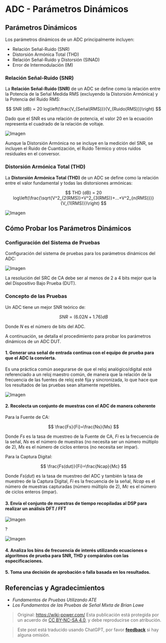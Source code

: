 # ADC - Parámetros Dinámicos

## Parámetros Dinámicos

Los parámetros dinámicos de un ADC principalmente incluyen:

- Relación Señal-Ruido (SNR)
- Distorsión Armónica Total (THD)
- Relación Señal-Ruido y Distorsión (SINAD)
- Error de Intermodulación (IM)

### Relación Señal-Ruido (SNR)

La **Relación Señal-Ruido (SNR)** de un ADC se define como la relación entre la Potencia de la Señal Medida RMS (excluyendo la Distorsión Armónica) y la Potencia del Ruido RMS:

$$
SNR (dB) = 20 log\left(\frac{V_{Señal(RMS)}}{V_{Ruido(RMS)}}\right)
$$

Dado que el SNR es una relación de potencia, el valor $20$ en la ecuación representa el cuadrado de la relación de voltaje.

![Imagen](https://img.wiki-power.com/d/wiki-media/img/20221009221450.png)

Aunque la Distorsión Armónica no se incluye en la medición del SNR, se incluyen el Ruido de Cuantización, el Ruido Térmico y otros ruidos residuales en el conversor.

### Distorsión Armónica Total (THD)

La **Distorsión Armónica Total (THD)** de un ADC se define como la relación entre el valor fundamental y todas las distorsiones armónicas:

$$
THD (dB) = 20 log\left(\frac{\sqrt{V^2_{2(RMS)}+V^2_{3(RMS)}+...+V^2_{n(RMS)}}}{V_{1(RMS)}}\right)
$$

![Imagen](https://img.wiki-power.com/d/wiki-media/img/20221009225800.png)

## Cómo Probar los Parámetros Dinámicos

### Configuración del Sistema de Pruebas

Configuración del sistema de pruebas para los parámetros dinámicos del ADC:

![Imagen](https://img.wiki-power.com/d/wiki-media/img/20221009230212.png)

La resolución del SRC de CA debe ser al menos de 2 a 4 bits mejor que la del Dispositivo Bajo Prueba (DUT).

### Concepto de las Pruebas

Un ADC tiene un mejor SNR teórico de:

$$
SNR = (6.02N + 1.76) dB
$$

Donde $N$ es el número de bits del ADC.

A continuación, se detalla el procedimiento para probar los parámetros dinámicos de un ADC DUT.

#### 1. Generar una señal de entrada continua con el equipo de prueba para que el ADC la convierta.

Es una práctica común asegurarse de que el reloj analógico/digital esté referenciado a un reloj maestro común, de manera que la relación de la frecuencia de las fuentes de reloj esté fija y sincronizada, lo que hace que los resultados de las pruebas sean altamente repetibles.

![Imagen](https://img.wiki-power.com/d/wiki-media/img/20221011122459.png)

#### 2. Recolecta un conjunto de muestras con el ADC de manera coherente

Para la Fuente de CA:

$$
\frac{Fs}{Fi}=\frac{Ns}{Ms}
$$

Donde $Fs$ es la tasa de muestreo de la Fuente de CA, $Fi$ es la frecuencia de la señal, $Ns$ es el número de muestras (no necesita ser un número múltiplo de 2), $Ms$ es el número de ciclos enteros (no necesita ser impar).

Para la Captura Digital:

$$
\frac{Fs(dut)}{Fi}=\frac{Ncap}{Mc}
$$

Donde $Fs(dut)$ es la tasa de muestreo del ADC y también la tasa de muestreo de la Captura Digital, $Fi$ es la frecuencia de la señal, $Ncap$ es el número de muestras capturadas (número múltiplo de 2), $Mc$ es el número de ciclos enteros (impar).

#### 3. Envía el conjunto de muestras de tiempo recopiladas al DSP para realizar un análisis DFT / FFT

![Imagen](https://img.wiki-power.com/d/wiki-media/img/20221011140834.png)

?

![Imagen](https://img.wiki-power.com/d/wiki-media/img/20221011140904.png)

#### 4. Analiza los bins de frecuencia de interés utilizando ecuaciones o algoritmos de prueba para SNR, THD y compáralos con las especificaciones.

#### 5. Toma una decisión de aprobación o falla basada en los resultados.

## Referencias y Agradecimientos

- _Fundamentos de Pruebas Utilizando ATE_
- _Los Fundamentos de las Pruebas de Señal Mixta de Brian Lowe_

> Original: <https://wiki-power.com/>
> Esta publicación está protegida por un acuerdo de [CC BY-NC-SA 4.0](https://creativecommons.org/licenses/by/4.0/deed.en), y debe reproducirse con atribución.

> Este post está traducido usando ChatGPT, por favor [**feedback**](https://github.com/linyuxuanlin/Wiki_MkDocs/issues/new) si hay alguna omisión.